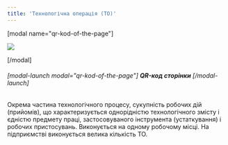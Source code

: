 ```yaml
---
title: 'Технологічна операція (ТО)'
---
```


[modal name="qr-kod-of-the-page"]

![](https://chart.googleapis.com/chart?chs=440x440&amp;cht=qr&amp;chl=https://books.m-e.pp.ua/tekhnologichna-operaciya-to.html) 

[/modal]

###### [modal-launch modal="qr-kod-of-the-page"] **QR-код сторінки** [/modal-launch]

Окрема частина технологічного процесу, сукупність робочих дій (прийомів), що характеризується однорідністю технологічного змісту і єдністю предмету праці, застосовуваного інструмента (устаткування) і робочих пристосувань. Виконується на одному робочому місці.
На підприємстві виконується велика кількість ТО.